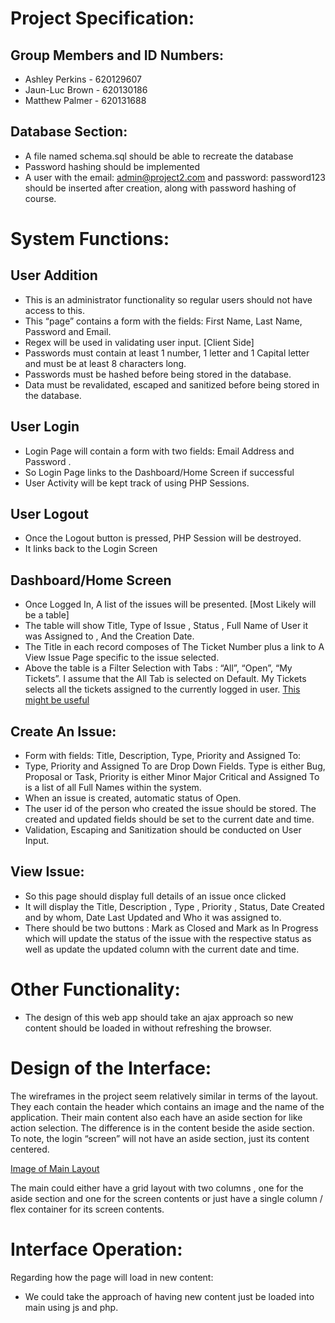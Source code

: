 # Project Specification:

## Group Members and ID Numbers:

- Ashley Perkins - 620129607
- Jaun-Luc Brown - 620130186
- Matthew Palmer - 620131688

## Database Section:

- A file named schema.sql should be able to recreate the database
- Password hashing should be implemented 
- A user with the email: admin@project2.com and password: password123 should be inserted after creation, along with password hashing of course.

# System Functions:

## User Addition
- This is an administrator functionality so regular users should not have access to this.
- This “page” contains a form with the fields: First Name, Last Name, Password and Email.
- Regex will be used in validating user input. [Client Side]
- Passwords must contain at least 1 number, 1 letter and 1 Capital letter and must be at least 8 characters long.
- Passwords must be hashed before being stored in the database.
- Data must be revalidated, escaped and sanitized before being stored in the database.

## User Login 
- Login Page will contain a form with two fields: Email Address and Password .
- So Login Page links to the Dashboard/Home Screen if successful
- User Activity will be kept track of using PHP Sessions.

## User Logout
- Once the Logout button is pressed, PHP Session will be destroyed.
- It links back to the Login Screen 

## Dashboard/Home Screen
- Once Logged In, A list of the issues will be presented. [Most Likely will be a table]
- The table will show Title, Type of Issue , Status , Full Name of User it was Assigned to , And the Creation Date.
- The Title in each record composes of The Ticket Number plus a link to A View Issue Page specific to the issue selected.
- Above the table is a Filter Selection  with  Tabs : “All”, “Open”, “My Tickets”. I assume that the All Tab is selected on Default. My Tickets selects all the tickets assigned to the currently logged in user. [This might be useful](https://www.w3schools.com/howto/howto_js_tabs.asp)

## Create An Issue:
- Form with fields: Title, Description, Type, Priority and Assigned To:
- Type, Priority and Assigned To are Drop Down Fields. Type is either Bug, Proposal or Task, Priority is either Minor Major Critical and Assigned To is a list of all Full Names within the system.
- When an issue is created, automatic status of Open. 
- The user id of the person who created the issue should be stored. The created and updated fields should be set to the current date and time.
- Validation, Escaping and Sanitization should be conducted on User Input.

## View Issue:
- So this page should display full details of an issue once clicked
- It will display the Title, Description , Type , Priority , Status, Date Created and by whom, Date Last Updated and Who it was assigned to.
- There should be two buttons : Mark as Closed and Mark as In Progress which will update the status of the issue with the respective status as well as update the updated column with the current date and time.

# Other Functionality:

- The design of this web app should take an ajax approach so new content should be loaded in without refreshing the browser.


# Design of the Interface:

The wireframes in the project seem relatively similar in terms of the layout. They each contain the header which contains an image and the name of the application. Their main content also each have an aside section for like action selection. The difference is in the content beside the aside section. To note, the login “screen” will not have an aside section, just its content centered.

[Image of Main Layout](./Sketch.png)

The main could either have a grid layout with two columns , one for the aside section and one for the screen contents or just have a single column / flex container for its screen contents.

# Interface Operation: 

Regarding how the page will load in new content: 
- We could take the approach  of having new content just be loaded into main using js and php.
